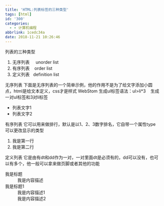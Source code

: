 ```yaml
---
title: 'HTML:列表标签的三种类型'
tags: [html]
id: '300'
categories:
  - - 计算机编程
abbrlink: 1cedc34a
date: 2018-11-21 10:26:46
---
```


列表的三种类型

1.  无序列表     unorder list
2.  有序列表    order list
3.  定义列表   definition list

无序列表 下面是无序列表的一个简单示例，他的作用不是为了给文字添加小圆点，html是给文本定义，css才是样式 WebStom 生成ul标签语法：ul>li\*3    生成一对ul标签和3对li标签

<ul>
    <li>列表文字1</li>
    <li>列表文字2</li>
</ul>

有序列表 它可以用来做排行，默认是以1、2、3数字排名，它自带一个属性type可以更改显示的类型

<ol>
    <li>我是第一行</li>
    <li>我是第二行</li>
</ol>

定义列表 它是由有dt和dd作为一对，一对里面dt是必须有的，dd可以没有，也可以有多个，他一般可以拿来做页脚或者其他的功能

<dl>
    <dt>我是标题</dt>
    <dd>我是内容描述</dd>
    <dt>我是标题1</dt>
    <dd>我是内容描述1</dd>
    <dd>我是内容描述2</dd>
</dl>